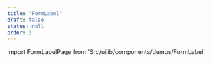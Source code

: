```yaml
---
title: 'FormLabel'
draft: false
status: null
order: 3
---
```


<!--
  ATTENTION: This file is auto generated by using "makeDemosFactory".
  Do not change the content!
-->

import FormLabelPage from 'Src/uilib/components/demos/FormLabel'

<FormLabelPage />
